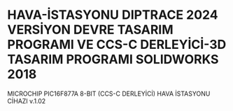 # HAVA-İSTASYONU DIPTRACE 2024 VERSİYON DEVRE TASARIM PROGRAMI VE CCS-C DERLEYİCİ-3D TASARIM PROGRAMI SOLIDWORKS 2018
MICROCHIP PIC16F877A 8-BIT (CCS-C DERLEYİCİ) HAVA İSTASYONU CİHAZI v.1.02
